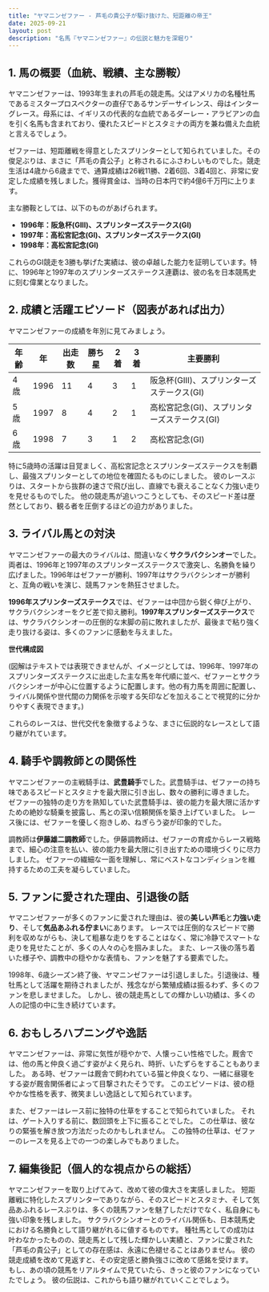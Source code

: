 ```yaml
---
title: "ヤマニンゼファー - 芦毛の貴公子が駆け抜けた、短距離の帝王"
date: 2025-09-21
layout: post
description: "名馬『ヤマニンゼファー』の伝説と魅力を深堀り"
---
```


## 1. 馬の概要（血統、戦績、主な勝鞍）

ヤマニンゼファーは、1993年生まれの芦毛の競走馬。父はアメリカの名種牡馬であるミスタープロスペクターの直仔であるサンデーサイレンス、母はインターグレース。母系には、イギリスの代表的な血統であるダーレー・アラビアンの血を引く名馬も含まれており、優れたスピードとスタミナの両方を兼ね備えた血統と言えるでしょう。  

ゼファーは、短距離戦を得意としたスプリンターとして知られていました。その俊足ぶりは、まさに「芦毛の貴公子」と称されるにふさわしいものでした。競走生活は4歳から6歳までで、通算成績は26戦11勝、2着6回、3着4回と、非常に安定した成績を残しました。獲得賞金は、当時の日本円で約4億6千万円に上ります。

主な勝鞍としては、以下のものがあげられます。

* **1996年：阪急杯(GIII)、スプリンターズステークス(GI)**
* **1997年：高松宮記念(GI)、スプリンターズステークス(GI)**
* **1998年：高松宮記念(GI)**


これらのGI競走を3勝も挙げた実績は、彼の卓越した能力を証明しています。特に、1996年と1997年のスプリンターズステークス連覇は、彼の名を日本競馬史に刻む偉業となりました。


## 2. 成績と活躍エピソード（図表があれば出力）

ヤマニンゼファーの成績を年別に見てみましょう。

| 年齢 | 年 | 出走数 | 勝ち星 | 2着 | 3着 | 主要勝利 |
|---|---|---|---|---|---|---|
| 4歳 | 1996 | 11 | 4 | 3 | 1 | 阪急杯(GIII)、スプリンターズステークス(GI) |
| 5歳 | 1997 | 8 | 4 | 2 | 1 | 高松宮記念(GI)、スプリンターズステークス(GI) |
| 6歳 | 1998 | 7 | 3 | 1 | 2 | 高松宮記念(GI) |


特に5歳時の活躍は目覚ましく、高松宮記念とスプリンターズステークスを制覇し、最強スプリンターとしての地位を確固たるものにしました。  彼のレースぶりは、スタートから抜群の速さで飛び出し、直線でも衰えることなく力強い走りを見せるものでした。  他の競走馬が追いつこうとしても、そのスピード差は歴然としており、観る者を圧倒するほどの迫力がありました。


## 3. ライバル馬との対決

ヤマニンゼファーの最大のライバルは、間違いなく**サクラバクシンオー**でした。両者は、1996年と1997年のスプリンターズステークスで激突し、名勝負を繰り広げました。1996年はゼファーが勝利、1997年はサクラバクシンオーが勝利と、互角の戦いを演じ、競馬ファンを熱狂させました。

**1996年スプリンターズステークス**では、ゼファーは中団から鋭く伸び上がり、サクラバクシンオーをクビ差で抑え勝利。**1997年スプリンターズステークス**では、サクラバクシンオーの圧倒的な末脚の前に敗れましたが、最後まで粘り強く走り抜ける姿は、多くのファンに感動を与えました。


**世代構成図**

(図解はテキストでは表現できませんが、イメージとしては、1996年、1997年のスプリンターズステークスに出走した主な馬を年代順に並べ、ゼファーとサクラバクシンオーが中心に位置するように配置します。他の有力馬を周囲に配置し、ライバル関係や世代間の力関係を示唆する矢印などを加えることで視覚的に分かりやすく表現できます。)


これらのレースは、世代交代を象徴するような、まさに伝説的なレースとして語り継がれています。


## 4. 騎手や調教師との関係性

ヤマニンゼファーの主戦騎手は、**武豊騎手**でした。武豊騎手は、ゼファーの持ち味であるスピードとスタミナを最大限に引き出し、数々の勝利に導きました。  ゼファーの独特の走り方を熟知していた武豊騎手は、彼の能力を最大限に活かすための絶妙な騎乗を披露し、馬との深い信頼関係を築き上げていました。  レース後には、ゼファーを優しく抱きしめ、ねぎらう姿が印象的でした。

調教師は**伊藤雄二調教師**でした。伊藤調教師は、ゼファーの育成からレース戦略まで、細心の注意を払い、彼の能力を最大限に引き出すための環境づくりに尽力しました。  ゼファーの繊細な一面を理解し、常にベストなコンディションを維持するための工夫を凝らしていました。


## 5. ファンに愛された理由、引退後の話

ヤマニンゼファーが多くのファンに愛された理由は、彼の**美しい芦毛**と**力強い走り**、そして**気品あふれる佇まい**にあります。  レースでは圧倒的なスピードで勝利を収めながらも、決して粗暴な走りをすることはなく、常に冷静でスマートな走りを見せたことが、多くの人々の心を掴みました。  また、レース後の落ち着いた様子や、調教中の穏やかな表情も、ファンを魅了する要素でした。

1998年、6歳シーズン終了後、ヤマニンゼファーは引退しました。引退後は、種牡馬として活躍を期待されましたが、残念ながら繁殖成績は振るわず、多くのファンを悲しませました。  しかし、彼の競走馬としての輝かしい功績は、多くの人の記憶の中に生き続けています。


## 6. おもしろハプニングや逸話

ヤマニンゼファーは、非常に気性が穏やかで、人懐っこい性格でした。厩舎では、他の馬と仲良く過ごす姿がよく見られ、時折、いたずらをすることもありました。  ある時、ゼファーは厩舎で飼われている猫と仲良くなり、一緒に昼寝をする姿が厩舎関係者によって目撃されたそうです。  このエピソードは、彼の穏やかな性格を表す、微笑ましい逸話として知られています。


また、ゼファーはレース前に独特の仕草をすることで知られていました。  それは、ゲート入りする前に、数回頭を上下に振ることでした。  この仕草は、彼なりの緊張を解き放つ方法だったのかもしれません。  この独特の仕草は、ゼファーのレースを見る上での一つの楽しみでもありました。


## 7. 編集後記（個人的な視点からの総括）

ヤマニンゼファーを取り上げてみて、改めて彼の偉大さを実感しました。  短距離戦に特化したスプリンターでありながら、そのスピードとスタミナ、そして気品あふれるレースぶりは、多くの競馬ファンを魅了しただけでなく、私自身にも強い印象を残しました。  サクラバクシンオーとのライバル関係も、日本競馬史における名勝負として語り継がれるに値するものです。  種牡馬としての成功は叶わなかったものの、競走馬として残した輝かしい実績と、ファンに愛された「芦毛の貴公子」としての存在感は、永遠に色褪せることはありません。  彼の競走成績を改めて見返すと、その安定感と勝負強さに改めて感銘を受けます。  もし、あの頃の競馬をリアルタイムで見ていたら、きっと彼のファンになっていたでしょう。  彼の伝説は、これからも語り継がれていくことでしょう。
